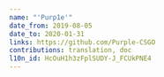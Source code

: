 ```yaml
---
name: "'Purp1e'"
date_from: 2019-08-05
date_to: 2020-01-31
links: https://github.com/Purple-CSGO
contributions: translation, doc
l10n_id: HcOuH1h3zFplSUDY-J_FCUkPNE4
---
```


